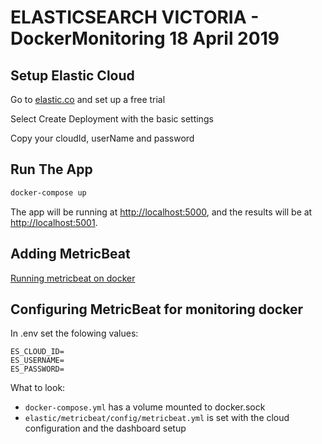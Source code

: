 # ELASTICSEARCH VICTORIA - DockerMonitoring 18 April 2019

## Setup Elastic Cloud

Go to [elastic.co](https://www.elastic.co/cloud/elasticsearch-service/signup) and set up a free trial

Select Create Deployment with the basic settings

Copy your cloudId, userName and password

## Run The App

```bash
docker-compose up
```
The app will be running at [http://localhost:5000](http://localhost:5000), and the results will be at [http://localhost:5001](http://localhost:5001).

## Adding MetricBeat

[Running metricbeat on docker](https://www.elastic.co/guide/en/beats/metricbeat/6.7/running-on-docker.html)

## Configuring MetricBeat for monitoring docker

In .env set the folowing values:

```
ES_CLOUD_ID=
ES_USERNAME=
ES_PASSWORD=
```

What to look:

* `docker-compose.yml` has a volume mounted to docker.sock
* `elastic/metricbeat/config/metricbeat.yml` is set with the cloud configuration and the dashboard setup
